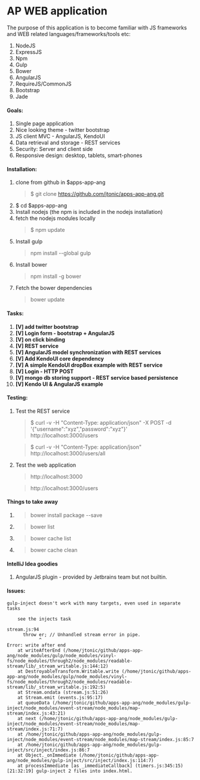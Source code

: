 # AP WEB application    
The purpose of this application is to become familiar with JS frameworks and WEB related languages/frameworks/tools etc:

1. NodeJS
1. ExpressJS
1. Npm
1. Gulp
1. Bower
1. AngularJS
1. RequireJS/CommonJS
1. Bootstrap
1. Jade

#### Goals:
1. Single page application
1. Nice looking theme - twitter bootstrap
1. JS client MVC - AngularJS, KendoUI
1. Data retrieval and storage - REST services
1. Security: Server and client side
1. Responsive design: desktop, tablets, smart-phones


#### Installation:
1. clone from github in $apps-app-ang
    > $ git clone https://github.com/jtonic/apps-app-ang.git
1. $ cd $apps-app-ang
1. Install nodejs (the npm is included in the nodejs installation)
1. fetch the nodejs modules locally
    > $ npm update
1. Install gulp
    > npm install --global gulp
1. Install bower
    > npm install -g bower
1. Fetch the bower dependencies
    > bower update

#### Tasks:
1. **[V] add twitter bootstrap**
1. **[V] Login form - bootstrap + AngularJS**
1. **[V] on click binding**
1. **[V] REST service**
1. **[V] AngularJS model synchronization with REST services**
1. **[V] Add KendoUI core dependency**
1. **[V] A simple KendoUI dropBox example with REST service**
1. **[V] Login - HTTP POST**
1. **[V] mongo db storing support - REST service based persistence**
1. **[V] Kendo UI & AngularJS example**

#### Testing:
1. Test the REST service
   > $ curl -v -H "Content-Type: application/json" -X POST -d '{"username":"xyz","password":"xyz"}' http://localhost:3000/users

   > $ curl -v -H "Content-Type: application/json" http://localhost:3000/users/all
1. Test the web application
   > http://localhost:3000

   > http://localhost:3000/users

#### Things to take away
1. > bower install package --save
1. > bower list
1. > bower cache list
1. > bower cache clean

#### IntelliJ Idea goodies
1. AngularJS plugin - provided by Jetbrains team but not builtin.

#### Issues:

    gulp-inject doesn't work with many targets, even used in separate tasks

        see the injects task

    stream.js:94
          throw er; // Unhandled stream error in pipe.
                ^
    Error: write after end
        at writeAfterEnd (/home/jtonic/github/apps-app-ang/node_modules/gulp/node_modules/vinyl-fs/node_modules/through2/node_modules/readable-stream/lib/_stream_writable.js:144:12)
        at DestroyableTransform.Writable.write (/home/jtonic/github/apps-app-ang/node_modules/gulp/node_modules/vinyl-fs/node_modules/through2/node_modules/readable-stream/lib/_stream_writable.js:192:5)
        at Stream.ondata (stream.js:51:26)
        at Stream.emit (events.js:95:17)
        at queueData (/home/jtonic/github/apps-app-ang/node_modules/gulp-inject/node_modules/event-stream/node_modules/map-stream/index.js:43:21)
        at next (/home/jtonic/github/apps-app-ang/node_modules/gulp-inject/node_modules/event-stream/node_modules/map-stream/index.js:71:7)
        at /home/jtonic/github/apps-app-ang/node_modules/gulp-inject/node_modules/event-stream/node_modules/map-stream/index.js:85:7
        at /home/jtonic/github/apps-app-ang/node_modules/gulp-inject/src/inject/index.js:86:7
        at Object._onImmediate (/home/jtonic/github/apps-app-ang/node_modules/gulp-inject/src/inject/index.js:114:7)
        at processImmediate [as _immediateCallback] (timers.js:345:15)
    [21:32:19] gulp-inject 2 files into index.html.

